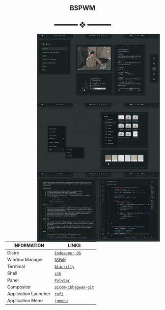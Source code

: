 <h2 align="center"> BSPWM </h2>

<h2 align="center"> ━━━━━━  ❖  ━━━━━━ </h2>

<img src="preview.png" alt="Rice Showcase" align="right" width="400px">

|  INFORMATION  | LINKS |
| -------------- | --- |
| Distro | [`Endeavour OS`](https://endeavouros.com/) |
| Window Manager | [`BSPWM`](https://github.com/baskerville/bspwm) |
| Terminal | [`Alacritty`](https://github.com/alacritty/alacritty) |
| Shell | [`zsh`](https://www.zsh.org) |
| Panel | [`Polybar`](https://github.com/polybar/polybar) |
| Compositor | [`picom-ibhagwan-git`](https://github.com/ibhagwan/picom-ibhagwan-git) |
| Application Launcher | [`rofi`](https://github.com/davatorium/rofi) |
| Application Menu |  [`jgmenu`](https://github.com/johanmalm/jgmenu) |
